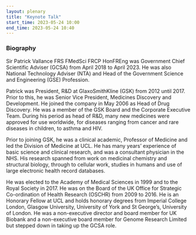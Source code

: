 ```yaml
---
layout: plenary
title: "Keynote Talk"
start_time: 2023-05-24 10:00
end_time: 2023-05-24 10:40
---
```


### Biography

Sir Patrick Vallance FRS FMedSci FRCP HonFREng was Government Chief Scientific Adviser (GCSA) from April 2018 to April 2023. 
He was also National Technology Adviser (NTA) and Head of the Government Science and Engineering (GSE) Profession.

Patrick was President, R&D at GlaxoSmithKline (GSK) from 2012 until 2017. Prior to this, he was Senior Vice President, 
Medicines Discovery and Development. He joined the company in May 2006 as Head of Drug Discovery. He was a member of the GSK Board 
and the Corporate Executive Team. During his period as head of R&D, many new medicines were approved for use worldwide, for diseases 
ranging from cancer and rare diseases in children, to asthma and HIV.

Prior to joining GSK, he was a clinical academic, Professor of Medicine and led the Division of Medicine at UCL. He has many years’ 
experience of basic science and clinical research, and was a consultant physician in the NHS. His research spanned from work on medicinal 
chemistry and structural biology, through to cellular work, studies in humans and use of large electronic health record databases.

He was elected to the Academy of Medical Sciences in 1999 and to the Royal Society in 2017. He was on the Board of the UK Office for 
Strategic Co-ordination of Health Research (OSCHR) from 2009 to 2016. He is an Honorary Fellow at UCL and holds honorary degrees from 
Imperial College London, Glasgow University, University of York and St George’s, University of London. He was a non-executive director and 
board member for UK Biobank and a non-executive board member for Genome Research Limited but stepped down in taking up the GCSA role.